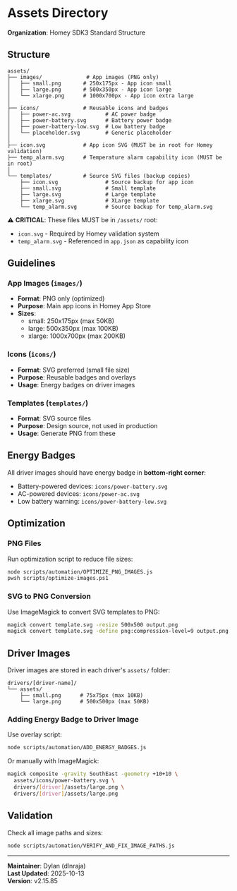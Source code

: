 # Assets Directory

**Organization**: Homey SDK3 Standard Structure

## Structure

```
assets/
├── images/              # App images (PNG only)
│   ├── small.png       # 250x175px - App icon small
│   ├── large.png       # 500x350px - App icon large
│   └── xlarge.png      # 1000x700px - App icon extra large
│
├── icons/              # Reusable icons and badges
│   ├── power-ac.svg           # AC power badge
│   ├── power-battery.svg      # Battery power badge
│   ├── power-battery-low.svg  # Low battery badge
│   └── placeholder.svg        # Generic placeholder
│
├── icon.svg            # App icon SVG (MUST be in root for Homey validation)
├── temp_alarm.svg      # Temperature alarm capability icon (MUST be in root)
│
└── templates/          # Source SVG files (backup copies)
    ├── icon.svg               # Source backup for app icon
    ├── small.svg              # Small template
    ├── large.svg              # Large template
    ├── xlarge.svg             # XLarge template
    └── temp_alarm.svg         # Source backup for temp_alarm.svg
```

⚠️ **CRITICAL**: These files MUST be in `/assets/` root:
- `icon.svg` - Required by Homey validation system
- `temp_alarm.svg` - Referenced in `app.json` as capability icon

## Guidelines

### App Images (`images/`)
- **Format**: PNG only (optimized)
- **Purpose**: Main app icons in Homey App Store
- **Sizes**:
  - small: 250x175px (max 50KB)
  - large: 500x350px (max 100KB)
  - xlarge: 1000x700px (max 200KB)

### Icons (`icons/`)
- **Format**: SVG preferred (small file size)
- **Purpose**: Reusable badges and overlays
- **Usage**: Energy badges on driver images

### Templates (`templates/`)
- **Format**: SVG source files
- **Purpose**: Design source, not used in production
- **Usage**: Generate PNG from these

## Energy Badges

All driver images should have energy badge in **bottom-right corner**:
- Battery-powered devices: `icons/power-battery.svg`
- AC-powered devices: `icons/power-ac.svg`
- Low battery warning: `icons/power-battery-low.svg`

## Optimization

### PNG Files
Run optimization script to reduce file sizes:
```bash
node scripts/automation/OPTIMIZE_PNG_IMAGES.js
pwsh scripts/optimize-images.ps1
```

### SVG to PNG Conversion
Use ImageMagick to convert SVG templates to PNG:
```bash
magick convert template.svg -resize 500x500 output.png
magick convert template.svg -define png:compression-level=9 output.png
```

## Driver Images

Driver images are stored in each driver's `assets/` folder:
```
drivers/[driver-name]/
└── assets/
    ├── small.png      # 75x75px (max 10KB)
    └── large.png      # 500x500px (max 50KB)
```

### Adding Energy Badge to Driver Image

Use overlay script:
```bash
node scripts/automation/ADD_ENERGY_BADGES.js
```

Or manually with ImageMagick:
```bash
magick composite -gravity SouthEast -geometry +10+10 \
  assets/icons/power-battery.svg \
  drivers/[driver]/assets/large.png \
  drivers/[driver]/assets/large.png
```

## Validation

Check all image paths and sizes:
```bash
node scripts/automation/VERIFY_AND_FIX_IMAGE_PATHS.js
```

---

**Maintainer**: Dylan (dlnraja)  
**Last Updated**: 2025-10-13  
**Version**: v2.15.85
